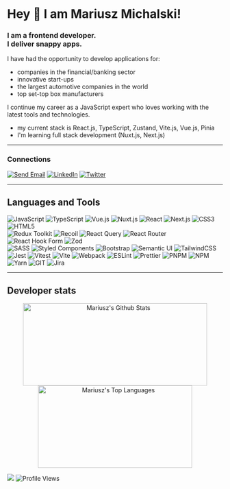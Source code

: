# Hey 👋 I am Mariusz Michalski!
### I am a frontend developer.<br />I deliver snappy apps.

I have had the opportunity to develop applications for:
- companies in the financial/banking sector
- innovative start-ups
- the largest automotive companies in the world
- top set-top box manufacturers

I continue my career as a JavaScript expert who loves working with the latest tools and technologies.
- my current stack is React.js, TypeScript, Zustand, Vite.js, Vue.js, Pinia
- I'm learning full stack development (Nuxt.js, Next.js)

---

### Connections
[![Send Email](https://img.shields.io/static/v1?message=Send%20Email&logo=thunderbird&logoColor=&labelColor=5d5d5d&color=0a84ff&label=)](mailto:supermariusz@gmail.com)
[![LinkedIn](https://img.shields.io/badge/LinkedIn-%230077B5.svg?logo=linkedin&logoColor=white)](https://linkedin.com/in/mariuszmichalski)
[![Twitter](https://img.shields.io/badge/Twitter-%231DA1F2.svg?logo=Twitter&logoColor=white)](https://twitter.com/mariuszm82)

---

## Languages and Tools
![JavaScript](https://img.shields.io/badge/JavaScript-%23323330.svg?style=flat&logo=javascript&logoColor=%23F7DF1E)
![TypeScript](https://img.shields.io/badge/TypeScript-%23007ACC.svg?style=flat&logo=typescript&logoColor=white)
![Vue.js](https://img.shields.io/badge/Vue.js-%2335495e.svg?style=flat&logo=vuedotjs&logoColor=%234FC08D)
![Nuxt.js](https://img.shields.io/badge/Nuxt.js-%2335495e.svg?style=flat&logo=nuxtdotjs&logoColor=%234FC08D)
![React](https://img.shields.io/badge/React.js-%2320232a.svg?style=flat&logo=react&logoColor=%2361DAFB)
![Next.js](https://img.shields.io/badge/Next.js-333333.svg?style=flat&logo=nextdotjs&logoColor=white)
![CSS3](https://img.shields.io/badge/CSS3-%231572B6.svg?style=flat&logo=css3&logoColor=white)
![HTML5](https://img.shields.io/badge/HTML5-%23E34F26.svg?style=flat&logo=html5&logoColor=white)
<br />
![Redux Toolkit](https://img.shields.io/badge/Redux%20Toolkit-%23593d88.svg?style=flat&logo=redux&logoColor=white)
![Recoil](https://img.shields.io/badge/Recoil-%233578e5.svg?style=flat&logo=recoil&logoColor=white)
![React Query](https://img.shields.io/badge/React%20Query-FF4154?style=flat&logo=react%20query&logoColor=white)
![React Router](https://img.shields.io/badge/React_Router-CA4245?style=flat&logo=react-router&logoColor=white)
![React Hook Form](https://img.shields.io/badge/React%20Hook%20Form-%23EC5990.svg?style=flat&logo=reacthookform&logoColor=white)
![Zod](https://img.shields.io/badge/Zod-283339.svg?style=flat&logo=zod&logoColor=3068b7)
<br />
![SASS](https://img.shields.io/badge/SASS-hotpink.svg?style=flat&logo=SASS&logoColor=white)
![Styled Components](https://img.shields.io/badge/Styled%20Components-DB7093?style=flat&logo=styled-components&logoColor=white)
![Bootstrap](https://img.shields.io/badge/Bootstrap-%238511FA.svg?style=flat&logo=bootstrap&logoColor=white)
![Semantic UI](https://img.shields.io/badge/Semantic%20UI-%2335BDB2.svg?style=flat&logo=SemanticUIReact&logoColor=white)
![TailwindCSS](https://img.shields.io/badge/TailwindCSS-%2338B2AC.svg?style=flat&logo=tailwind-css&logoColor=white)
<br />
![Jest](https://img.shields.io/badge/jest-c21325?style=flat&logo=jest&logoColor=white)
![Vitest](https://img.shields.io/badge/vitest-%2335495e?style=flat&logo=vitest)
![Vite](https://img.shields.io/badge/Vite.js-%23646CFF.svg?style=flat&logo=vite&logoColor=white)
![Webpack](https://img.shields.io/badge/webpack-%238DD6F9.svg?style=flat&logo=webpack&logoColor=black)
![ESLint](https://img.shields.io/badge/ESLint-4B3263?style=flat&logo=eslint&logoColor=white)
![Prettier](https://img.shields.io/badge/Prettier-1a2b34.svg?style=flat&logo=prettier)
![PNPM](https://img.shields.io/badge/pnpm-%234a4a4a.svg?style=flat&logo=pnpm&logoColor=f69220)
![NPM](https://img.shields.io/badge/NPM-%23CB3837.svg?style=flat&logo=npm&logoColor=white)
![Yarn](https://img.shields.io/badge/yarn-%232C8EBB.svg?style=flat&logo=yarn&logoColor=white)
![GIT](https://img.shields.io/badge/Git-fc6d26?style=flat&logo=git&logoColor=white)
![Jira](https://img.shields.io/badge/jira-%230A0FFF.svg?style=flat&logo=jira&logoColor=white)
<!-- ![SolidJS](https://img.shields.io/badge/SolidJS-2c4f7c?style=flat&logo=solid&logoColor=c8c9cb) -->
<!-- ![Next JS](https://img.shields.io/badge/Next-black?style=flat&logo=next.js&logoColor=white) -->
<!-- ![Angular.js](https://img.shields.io/badge/angular.js-%23E23237.svg?style=flat&logo=angularjs&logoColor=white) -->
<!-- ![jQuery](https://img.shields.io/badge/jquery-%230769AD.svg?style=flat&logo=jquery&logoColor=white) -->

---

## Developer stats
<p align="center">
  <a href="#"><img alt="Mariusz's Github Stats" src="https://denvercoder1-github-readme-stats.vercel.app/api/?username=mariuszm&show_icons=true&count_private=true&theme=dark&hide_border=true&bg_color=151515&title_color=f2f2f2&icon_color=79fe96" height="192px" width="430px"></a>
  <a href="#"><img alt="Mariusz's Top Languages" src="https://github-readme-stats.vercel.app/api/top-langs/?username=mariuszm&langs_count=8&count_private=true&layout=compact&theme=dark&hide_border=true&hide=Jupyter%20notebook,less&bg_color=151515&title_color=f2f2f2&icon_color=79fe96" height="192px" width="360px"></a><br>
<!--   <b>Note:</b> <i>Top languages is only a metric of the languages my public code consists of and doesn't reflect experience or skill level.</i> -->
</p>

[![](https://img.shields.io/github/followers/mariuszm?style=flat&color=blue&label=Followers&logo=github)](https://github.com/mariuszm)
![Profile Views](https://komarev.com/ghpvc/?username=mariuszm&style=flat&color=blue)
